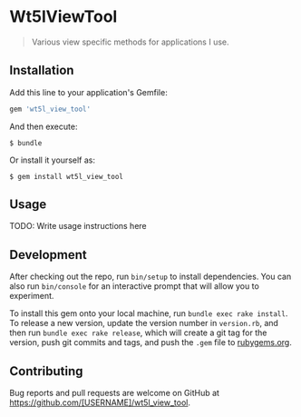 # Wt5lViewTool

> Various view specific methods for applications I use.

## Installation

Add this line to your application's Gemfile:

```ruby
gem 'wt5l_view_tool'
```

And then execute:

    $ bundle

Or install it yourself as:

    $ gem install wt5l_view_tool

## Usage

TODO: Write usage instructions here

## Development

After checking out the repo, run `bin/setup` to install dependencies. You can also run `bin/console` for an interactive prompt that will allow you to experiment.

To install this gem onto your local machine, run `bundle exec rake install`. To release a new version, update the version number in `version.rb`, and then run `bundle exec rake release`, which will create a git tag for the version, push git commits and tags, and push the `.gem` file to [rubygems.org](https://rubygems.org).

## Contributing

Bug reports and pull requests are welcome on GitHub at https://github.com/[USERNAME]/wt5l_view_tool.

